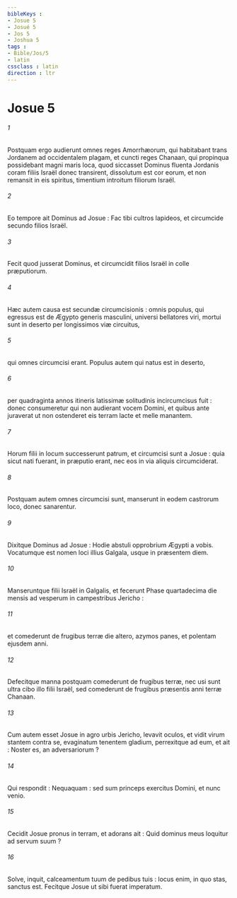 ```yaml
---
bibleKeys : 
- Josue 5
- Josué 5
- Jos 5
- Joshua 5
tags : 
- Bible/Jos/5
- latin
cssclass : latin
direction : ltr
---
```


# Josue 5

###### 1
Postquam ergo audierunt omnes reges Amorrhæorum, qui habitabant trans Jordanem ad occidentalem plagam, et cuncti reges Chanaan, qui propinqua possidebant magni maris loca, quod siccasset Dominus fluenta Jordanis coram filiis Israël donec transirent, dissolutum est cor eorum, et non remansit in eis spiritus, timentium introitum filiorum Israël.
###### 2
Eo tempore ait Dominus ad Josue : Fac tibi cultros lapideos, et circumcide secundo filios Israël.
###### 3
Fecit quod jusserat Dominus, et circumcidit filios Israël in colle præputiorum.
###### 4
Hæc autem causa est secundæ circumcisionis : omnis populus, qui egressus est de Ægypto generis masculini, universi bellatores viri, mortui sunt in deserto per longissimos viæ circuitus,
###### 5
qui omnes circumcisi erant. Populus autem qui natus est in deserto,
###### 6
per quadraginta annos itineris latissimæ solitudinis incircumcisus fuit : donec consumeretur qui non audierant vocem Domini, et quibus ante juraverat ut non ostenderet eis terram lacte et melle manantem.
###### 7
Horum filii in locum successerunt patrum, et circumcisi sunt a Josue : quia sicut nati fuerant, in præputio erant, nec eos in via aliquis circumciderat.
###### 8
Postquam autem omnes circumcisi sunt, manserunt in eodem castrorum loco, donec sanarentur.
###### 9
Dixitque Dominus ad Josue : Hodie abstuli opprobrium Ægypti a vobis. Vocatumque est nomen loci illius Galgala, usque in præsentem diem.
###### 10
Manseruntque filii Israël in Galgalis, et fecerunt Phase quartadecima die mensis ad vesperum in campestribus Jericho :
###### 11
et comederunt de frugibus terræ die altero, azymos panes, et polentam ejusdem anni.
###### 12
Defecitque manna postquam comederunt de frugibus terræ, nec usi sunt ultra cibo illo filii Israël, sed comederunt de frugibus præsentis anni terræ Chanaan.
###### 13
Cum autem esset Josue in agro urbis Jericho, levavit oculos, et vidit virum stantem contra se, evaginatum tenentem gladium, perrexitque ad eum, et ait : Noster es, an adversariorum ?
###### 14
Qui respondit : Nequaquam : sed sum princeps exercitus Domini, et nunc venio.
###### 15
Cecidit Josue pronus in terram, et adorans ait : Quid dominus meus loquitur ad servum suum ?
###### 16
Solve, inquit, calceamentum tuum de pedibus tuis : locus enim, in quo stas, sanctus est. Fecitque Josue ut sibi fuerat imperatum.
